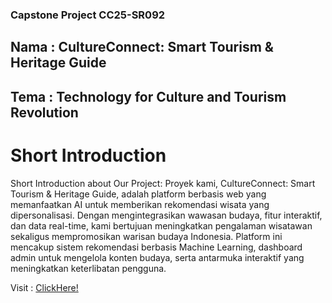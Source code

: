 ### Capstone Project CC25-SR092  
## Nama : CultureConnect: Smart Tourism & Heritage Guide  
## Tema : Technology for Culture and Tourism Revolution  
# Short Introduction  
  Short Introduction about Our Project: Proyek kami, CultureConnect: Smart Tourism & Heritage Guide, adalah platform berbasis web yang memanfaatkan AI untuk memberikan rekomendasi wisata yang dipersonalisasi. Dengan mengintegrasikan wawasan budaya, fitur interaktif, dan data real-time, kami bertujuan meningkatkan pengalaman wisatawan sekaligus mempromosikan warisan budaya Indonesia. Platform ini mencakup sistem rekomendasi berbasis Machine Learning, dashboard admin untuk mengelola konten budaya, serta antarmuka interaktif yang meningkatkan keterlibatan pengguna.
  
Visit : [ClickHere!](https://dutautes.github.io/capstone-project/)
